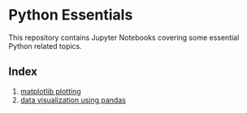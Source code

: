# Python Essentials

This repository contains Jupyter Notebooks covering some essential Python related topics.

## Index

1. [matplotlib plotting](https://nbviewer.jupyter.org/github/m-a-h-e/python-basics/blob/master/matplotlib.ipynb)
2. [data visualization using pandas](https://nbviewer.jupyter.org/github/m-a-h-e/python-basics/blob/master/pandas-data-visualization.ipynb)
